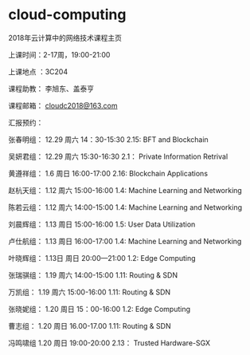 # cloud-computing
2018年云计算中的网络技术课程主页

上课时间：2-17周，19:00-21:00

上课地点 ：3C204

课程助教：  李旭东、盖泰亨 
    
课程邮箱： cloudc2018@163.com

 
汇报预约：

张春明组：  12.29 周六 14：30-15:30        2.15: BFT and Blockchain

吴妍君组：  12.29 周六 15:30-16:30         2.1： Private Information Retrival 

黄遵祥组：  1.6 周日 16:00-17:00           2.16: Blockchain Applications

赵杭天组：  1.12  周六 15:00-16:00          1.4: Machine Learning and Networking

陈若云组：  1.12 周六 14:00-15:00           1.4: Machine Learning and Networking
  
刘晨辉组：  1.13 周日  15:00-16:00           1.5: User Data Utilization

卢仕航组：     1.13 周日  16:00-17:00           1.4: Machine Learning and Networking

叶晓辉组：   1.13日  周日 20:00—21:00        1.2: Edge Computing

张瑞骐组：   1.19 周六   14:00-15:00         1.11: Routing & SDN

万凯组：    1.19  周六   15:00-16:00         1.11: Routing & SDN

张晓妮组：  1.20  周日 15：00-16:00          1.2: Edge Computing
 
曹志组：    1.20 周日 16.00-17.00            1.11: Routing & SDN
 
冯鸣啸组    1.20 周日 19:00-20:00            2.13： Trusted Hardware-SGX


